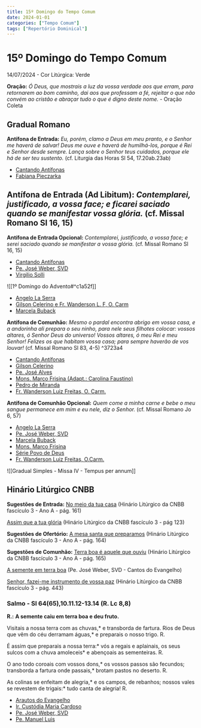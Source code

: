 ```yaml
---
title: 15º Domingo do Tempo Comum
date: 2024-01-01
categories: ["Tempo Comum"]
tags: ["Repertório Dominical"]
---
```


# 15º Domingo do Tempo Comum
14/07/2024 - Cor Litúrgica: Verde

**Oração:** *Ó Deus, que mostrais a luz da vossa verdade aos que erram, para retornarem ao bom caminho, dai aos que professam a fé, rejeitar o que não convém ao cristão e abraçar tudo o que é digno deste nome.* - Oração Coleta
## Gradual Romano
**Antífona de Entrada:** *Eu, porém, clamo a Deus em meu pranto, e o Senhor me haverá de salvar! Deus me ouve e haverá de humilhá-los, porque é Rei e Senhor desde sempre. Lança sobre o Senhor teus cuidados, porque ele há de ser teu sustento.* (cf. Liturgia das Horas Sl 54, 17.20ab.23ab) 
- [Cantando Antífonas](https://youtu.be/kdJFNs8kVIA)
- [Fabiana Pieczarka](https://youtu.be/ApZkH7SkVMA)

**Antífona de Entrada (Ad Libitum)**: *Contemplarei, justificado, a vossa face; e ficarei saciado quando se manifestar vossa glória.* (cf. Missal Romano Sl 16, 15)
- 

**Antífona de Entrada Opcional:** *Contemplarei, justificado, a vossa face; e serei saciado quando se manifestar a vossa glória.* (cf. Missal Romano Sl 16, 15)
- [Cantando Antífonas](https://youtu.be/IgdF2VFTuuc)
- [Pe. José Weber, SVD](https://youtu.be/CLtkve1A6ZM)
- [Virgilio Solli](https://youtu.be/98iCtxEWbgA)

![[1º Domingo do Advento#^c1a52f]]
-   [Angelo La Serra](https://youtu.be/kUyWhVltaLU)
-   [Gilson Celerino e Fr. Wanderson L. F, O. Carm](https://youtu.be/mSxb71GrMNQ)
-   [Marcela Buback](https://youtu.be/cc9J32zb5Sw)

**Antífona de Comunhão:** *Mesmo o pardal encontra abrigo em vossa casa, e a andorinha ali prepara o seu ninho, para nele seus filhotes colocar: vossos altares, ó Senhor Deus do universo! Vossos altares, ó meu Rei e meu Senhor! Felizes os que habitam vossa casa; para sempre haverão de vos louvar!* (cf. Missal Romano Sl 83, 4-5) ^3723a4
- [Cantando Antífonas](https://youtu.be/WKhnOeHAuYg)
- [Gilson Celerino](https://youtu.be/y2DdlDuVZQM)
- [Pe. José Alves](https://youtu.be/VjEfBGeiXqU)
- [Mons. Marco Frisina (Adapt.: Carolina Faustino)](https://youtu.be/DsF4GoFqnus)
- [Pedro de Miranda](https://ocantonaliturgia.pt/obras/2166/As-aves-do-c%C3%A9u-encontram-abrigo-P-Miranda)
- [Fr. Wanderson Luiz Freitas, O. Carm.](https://youtu.be/ghS18O-iuR8)

**Antífona de Comunhão Opcional:** *Quem come a minha carne e bebe o meu sangue permanece em mim e eu nele, diz o Senhor.* (cf. Missal Romano Jo 6, 57)
- [Angelo La Serra](https://www.instagram.com/p/CPUSJwgLPtW/?utm_source=ig_web_copy_link)
- [Pe. José Weber, SVD](https://youtu.be/f9tvBajk6bA)
- [Marcela Buback](https://youtu.be/bXH8otzU19E)
- [Mons. Marco Frisina](https://youtu.be/4uBIIvhUeQ8)
- [Série Povo de Deus](https://youtu.be/07VJh5O4k2c)
- [Fr. Wanderson Luiz Freitas, O.Carm.](https://youtu.be/GRNUS1sxfeA)

![[Gradual Simples - Missa IV - Tempus per annum]]

## Hinário Litúrgico CNBB
**Sugestões de Entrada:** 
[No meio da tua casa](https://youtu.be/lUROtLx0KNY)
(Hinário Litúrgico da CNBB fascículo 3 - Ano A - pág. 161)

[Assim que a tua glória](https://youtu.be/naaUkTYln7A)
(Hinário Litúrgico da CNBB fascículo 3 - pág 123)

**Sugestões de Ofertório:**
[A mesa santa que preparamos](https://youtu.be/fAwJmNIgkaM)
(Hinário Litúrgico da CNBB fascículo 3 - Ano A - pág. 164)

**Sugestões de Comunhão:**
[Terra boa é aquele que ouviu](https://youtu.be/T4JLA_dwhYE)
(Hinário Litúrgico da CNBB fascículo 3 - Ano A - pág. 165)

[A semente em terra boa](https://youtu.be/WQ9wr4XiJW4)
(Pe. José Weber, SVD - Cantos do Evangelho)

[Senhor, fazei-me instrumento de vossa paz](https://youtu.be/yUvIKdLAgxQ)
(Hinário Litúrgico da CNBB fascículo 3 - pág. 443)

### Salmo - Sl 64(65),10.11.12-13.14 (R. Lc 8,8)

**R.:** **A semente caiu em terra boa e deu fruto.**

Visitais a nossa terra com as chuvas,*
e transborda de fartura.
Rios de Deus que vêm do céu derramam águas,*
e preparais o nosso trigo. R.

É assim que preparais a nossa terra:*
vós a regais e aplainais,
os seus sulcos com a chuva amoleceis*
e abençoais as sementeiras. R.

O ano todo coroais com vossos dons,*
os vossos passos são fecundos;
transborda a fartura onde passais,*
brotam pastos no deserto. R.

As colinas se enfeitam de alegria,*
e os campos, de rebanhos;
nossos vales se revestem de trigais:*
tudo canta de alegria! R.

- [Arautos do Evangelho](https://youtu.be/weBmisK-ZZA)
- [Ir. Custódia Maria Cardoso](https://youtu.be/WgE9lGRdYw8)
- [Pe. José Weber, SVD](https://youtu.be/JxG3eWpheRM)
- [Pe. Manuel Luis](https://youtu.be/6ub4FxzKb5E)
